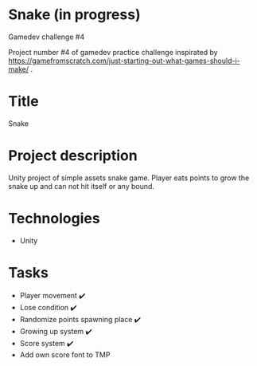 # Snake (in progress)
 Gamedev challenge #4

Project number #4 of gamedev practice challenge inspirated by https://gamefromscratch.com/just-starting-out-what-games-should-i-make/ .

# Title
Snake

# Project description
Unity project of simple assets snake game. Player eats points to grow the snake up and can not hit itself or any bound.

# Technologies
 - Unity

# Tasks
 - Player movement :heavy_check_mark:
 - Lose condition :heavy_check_mark:
 - Randomize points spawning place :heavy_check_mark:
 - Growing up system ✔️
 - Score system :heavy_check_mark:
 - Add own score font to TMP
